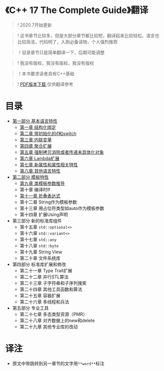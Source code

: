# 《C++ 17 The Complete Guide》翻译

> ! 2020.7开始更新

> ! 这书章节比较多，但是大部分章节都比较短，翻译起来比较轻松，语言也比较简洁，代码明了，入厕必备读物，个人强烈推荐

> ！目录章节只是简单翻译一下，后期可能调整

> ! 我没有版权，我没有版权，我没有版权

> ！本书要求读者具有C++基础

> ! [PDF版本下载](https://github.com/kelthuzadx/Cpp17TheCompleteGuideChinese/blob/master/public/Cpp17TheCompleteGuide.pdf),仅供翻译参考

# 目录
+ [第一部分 基本语言特性](part1/README.md)
  + [第一章 结构化绑定](part1/cp1.md)
  + [第二章 带初始化的if和switch](part1/cp2.md)
  + [第三章 内联变量](part1/cp3.md)
  + [第四章 聚合扩展](part1/cp4.md)
  + [第五章 强制拷贝消除或者传递未具体化对象](part1/cp5.md)
  + [第六章 Lambda扩展](part1/cp6.md)
  + [第七章 新属性和属性相关特性](part1/cp7.md)
  + [第八章 其他语言特性](part1/cp8.md)
+ [第二部分 模板特性](part2/README.md)
  + [第九章 类模板参数推导](part2/cp9.md)
  + 第十章 编译时If
  + [第十一章 折叠表达式](part2/cp11.md)
  + 第十二章 String作为模板参数
  + 第十三章 用占位符类型如auto作为模板参数
  + 第十四章 扩展Using声明
+ 第三部分 新的标准库组件
  + 第十五章 `std::optional<>`
  + 第十六章 `std::variant<>`
  + 第十七章 `std::any`
  + 第十八章 `std::byte`
  + 第十九章 String View
  + 第二十章 文件系统库
+ 第四部分 标准库扩展和修改
  + 第二十一章 Type Trait扩展
  + 第二十二章 并行STL算法
  + 第二十三章 子字符串和子序列搜索
  + 第二十四章 其他工具函数和算法
  + 第二十五章 容器扩展
  + 第二十六章 多线程和兵法
+ 第五部分 专业工具
  + 第二十七章 多态类型资源（PMR）
  + 第二十八章 对齐数据上的new和delete
  + 第二十九章 其他专业库的改动

# 译注
+ 原文中带跳转到另一章节的文字用`**word**`标注
